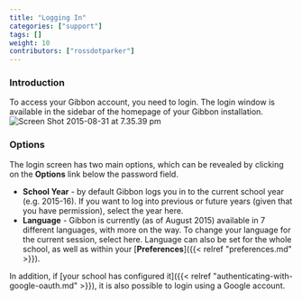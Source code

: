 ```yaml
---
title: "Logging In"
categories: ["support"]
tags: []
weight: 10
contributors: ["rossdotparker"]
---
```


### Introduction

To access your Gibbon account, you need to login. The login window is available in the sidebar of the homepage of your Gibbon installation. ![Screen Shot 2015-08-31 at 7.35.39 pm](/img/teachers/login-page.png)

### **Options**

The login screen has two main options, which can be revealed by clicking on the **Options** link below the password field.

*   **School Year** - by default Gibbon logs you in to the current school year (e.g. 2015-16). If you want to log into previous or future years (given that you have permission), select the year here.
*   **Language** - Gibbon is currently (as of August 2015) available in 7 different languages, with more on the way. To change your language for the current session, select here. Language can also be set for the whole school, as well as within your [**Preferences**]({{< relref "preferences.md" >}}).

In addition, if [your school has configured it]({{< relref "authenticating-with-google-oauth.md" >}}), it is also possible to login using a Google account.
